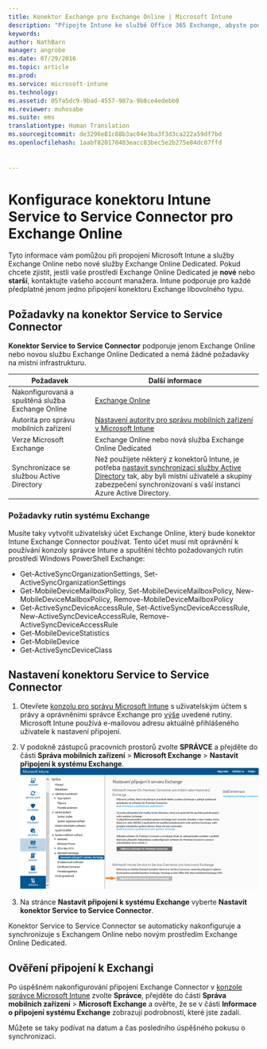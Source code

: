 ```yaml
---
title: Konektor Exchange pro Exchange Online | Microsoft Intune
description: "Připojte Intune ke službě Office 365 Exchange, abyste podporovali správu mobilních zařízení Exchange ActiveSync (MDM)."
keywords: 
author: NathBarn
manager: angrobe
ms.date: 07/29/2016
ms.topic: article
ms.prod: 
ms.service: microsoft-intune
ms.technology: 
ms.assetid: 05fa5dc9-9bad-4557-987a-9b8ce4edebb0
ms.reviewer: muhosabe
ms.suite: ems
translationtype: Human Translation
ms.sourcegitcommit: de3296e81c88b3ac04e3ba3f3d3ca222a59df7bd
ms.openlocfilehash: 1aabf820170483eacc83bec5e2b275e84dc07ffd


---
```


# Konfigurace konektoru Intune Service to Service Connector pro Exchange Online

Tyto informace vám pomůžou při propojení Microsoft Intune a služby Exchange Online nebo nové služby Exchange Online Dedicated. Pokud chcete zjistit, jestli vaše prostředí Exchange Online Dedicated je **nové** nebo **starší**, kontaktujte vašeho account manažera. Intune podporuje pro každé předplatné jenom jedno připojení konektoru Exchange libovolného typu.

## Požadavky na konektor Service to Service Connector
**Konektor Service to Service Connector** podporuje jenom Exchange Online nebo novou službu Exchange Online Dedicated a nemá žádné požadavky na místní infrastrukturu.

|Požadavek|Další informace|
|---------------|--------------------|
|Nakonfigurovaná a spuštěná služba Exchange Online|[Exchange Online](https://technet.microsoft.com/library/jj200580.aspx) |
|Autorita pro správu mobilních zařízení| [Nastavení autority pro správu mobilních zařízení v Microsoft Intune](get-ready-to-enroll-devices-in-microsoft-intune.md#set-mobile-device-management-authority)|
|Verze Microsoft Exchange|Exchange Online nebo nová služba Exchange Online Dedicated|
|Synchronizace se službou Active Directory|Než použijete některý z konektorů Intune, je potřeba [nastavit synchronizaci služby Active Directory](/intune/get-started/start-with-a-paid-subscription-to-microsoft-intune-step-3) tak, aby byli místní uživatelé a skupiny zabezpečení synchronizovaní s vaší instancí Azure Active Directory.|

### Požadavky rutin systému Exchange

Musíte taky vytvořit uživatelský účet Exchange Online, který bude konektor Intune Exchange Connector používat. Tento účet musí mít oprávnění k používání konzoly správce Intune a spuštění těchto požadovaných rutin prostředí Windows PowerShell Exchange:

 - Get-ActiveSyncOrganizationSettings, Set-ActiveSyncOrganizationSettings
 - Get-MobileDeviceMailboxPolicy, Set-MobileDeviceMailboxPolicy, New-MobileDeviceMailboxPolicy, Remove-MobileDeviceMailboxPolicy
 - Get-ActiveSyncDeviceAccessRule, Set-ActiveSyncDeviceAccessRule, New-ActiveSyncDeviceAccessRule, Remove-ActiveSyncDeviceAccessRule
 - Get-MobileDeviceStatistics
 - Get-MobileDevice
 - Get-ActiveSyncDeviceClass

## Nastavení konektoru Service to Service Connector

1. Otevřete [konzolu pro správu Microsoft Intune](http://manage.microsoft.com) s uživatelským účtem s právy a oprávněními správce Exchange pro [výše](#exchange-cmdlet-requirements) uvedené rutiny. Microsoft Intune používá e-mailovou adresu aktuálně přihlášeného uživatele k nastavení připojení.

2.  V podokně zástupců pracovních prostorů zvolte **SPRÁVCE** a přejděte do části **Správa mobilních zařízení** > **Microsoft Exchange** > **Nastavit připojení k systému Exchange**.
![Nastavit konektor Service to Service Connector](../media/intunesa5cservicetoserviceconnector.png)

3.  Na stránce **Nastavit připojení k systému Exchange** vyberte **Nastavit konektor Service to Service Connector**.


Konektor Service to Service Connector se automaticky nakonfiguruje a synchronizuje s Exchangem Online nebo novým prostředím Exchange Online Dedicated.

## Ověření připojení k Exchangi

Po úspěšném nakonfigurování připojení Exchange Connector v [konzole správce Microsoft Intune](http://manage.microsoft.com) zvolte **Správce**, přejděte do části **Správa mobilních zařízení** > **Microsoft Exchange** a ověřte, že se v části **Informace o připojení systému Exchange** zobrazují podrobnosti, které jste zadali.

Můžete se taky podívat na datum a čas posledního úspěšného pokusu o synchronizaci.



<!--HONumber=Jul16_HO5-->


